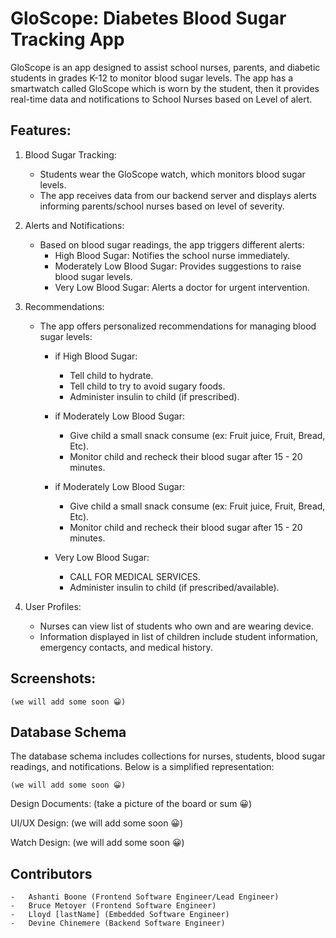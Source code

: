 # GloScope: Diabetes Blood Sugar Tracking App
GloScope is an app designed to assist school nurses, parents, and diabetic students in grades K-12 to monitor blood sugar levels. The app has a smartwatch called GloScope which is worn by the student, then it provides real-time data and notifications to School Nurses based on Level of alert.

## Features:
1. Blood Sugar Tracking:
    - Students wear the GloScope watch, which monitors blood sugar levels.
    - The app receives data from our backend server and displays alerts informing parents/school nurses based on level of severity.

2. Alerts and Notifications:
    - Based on blood sugar readings, the app triggers different alerts:
        - High Blood Sugar: Notifies the school nurse immediately.
        - Moderately Low Blood Sugar: Provides suggestions to raise blood sugar levels.
        - Very Low Blood Sugar: Alerts a doctor for urgent intervention.

3. Recommendations:
    - The app offers personalized recommendations for managing blood sugar levels:
        -  if High Blood Sugar:
            -   Tell child to hydrate.
            -   Tell child to try to avoid sugary foods.
            -   Administer insulin to child (if prescribed).

        -   if Moderately Low Blood Sugar:
            -   Give child a small snack consume (ex: Fruit juice, Fruit, Bread, Etc).
            -   Monitor child and recheck their blood sugar after 15 - 20 minutes.

        -   if Moderately Low Blood Sugar:
            -   Give child a small snack consume (ex: Fruit juice, Fruit, Bread, Etc).
            -   Monitor child and recheck their blood sugar after 15 - 20 minutes.

        -   Very Low Blood Sugar:
            -   CALL FOR MEDICAL SERVICES.
            -   Administer insulin to child (if prescribed/available).

4. User Profiles:
    -   Nurses can view list of students who own and are wearing device.
    -   Information displayed in list of children include student information, emergency contacts, and medical history.


## Screenshots:
    (we will add some soon 😀)

## Database Schema
The database schema includes collections for nurses, students, blood sugar readings, and notifications. Below is a simplified representation:

    (we will add some soon 😀)

Design Documents:
    (take a picture of the board or sum 😀)


UI/UX Design:
    (we will add some soon 😀)


Watch Design:
    (we will add some soon 😀)


## Contributors
    -   Ashanti Boone (Frontend Software Engineer/Lead Engineer)
    -   Bruce Metoyer (Frontend Software Engineer)
    -   Lloyd [lastName] (Embedded Software Engineer)
    -   Devine Chinemere (Backend Software Engineer)



